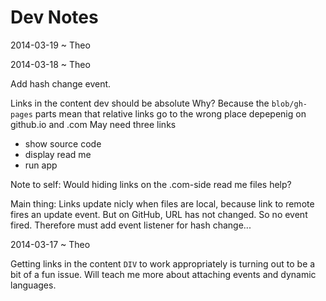 Dev Notes
=========

2014-03-19 ~ Theo



2014-03-18 ~ Theo

Add hash change event.

Links in the content dev should be absolute
Why?
Because the `blob/gh-pages` parts mean that relative links go to the wrong place depepenig on github.io and .com
May need three links

- show source code
- display read me
- run app 

Note to self: Would hiding links on the .com-side read me files help?

Main thing:
Links update nicly when files are local, because link to remote fires an update event.
But on GitHub, URL has not changed. So no event fired.
Therefore must add event listener for hash change...

2014-03-17 ~ Theo

Getting links in the content `DIV` to work appropriately is turning out to be a bit of a fun issue. 
Will teach me more about attaching events and dynamic languages.
